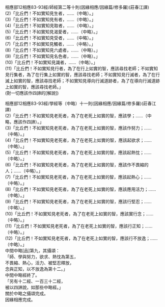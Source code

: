 相應部12相應83-93經/師經第二等十則(因緣相應/因緣篇/修多羅)(莊春江譯)  
(2)「比丘們！不如實知見生者，……（中略）。」  
(3)「比丘們！不如實知見有者，……（中略）。」  
(4)「比丘們！不如實知見取者，……（中略）。」  
(5)「比丘們！不如實知見渴愛者，……（中略）。」  
(6)「比丘們！不如實知見受者，……（中略）。」  
(7)「比丘們！不如實知見觸者，……（中略）。」  
(8)「比丘們！不如實知見六處者，……（中略）。」  
(9)「比丘們！不如實知見名色者，……（中略）。」  
(10)「比丘們！不如實知見識者，……（中略）。」  
(11)「比丘們！不如實知見行者，為了在行上如實的智，應該尋找老師；不如實知見行集者，為了在行集上如實的智，應該尋找老師；不如實知見行滅者，為了在行滅上如實的智，應該尋找老師；不如實知見導向行滅道跡者，為了在導向行滅道跡上如實的智，應該尋找老師。」  
(對一切應該作四諦的[解說])  
  
相應部12相應83-93經/學經等（中略）十一則(因緣相應/因緣篇/修多羅)(莊春江譯)  
(2)「比丘們！不如實知見老死者，為了在老死上如實的智，應該學；……（中略，應該作四諦）。」  
(3)「比丘們！不如實知見老死者，為了在老死上如實的智，應該作努力；……（中略）。」  
(4)「比丘們！不如實知見老死者，為了在老死上如實的智，應該起欲求；……（中略）。」  
(5)「比丘們！不如實知見老死者，為了在老死上如實的智，應該起熱忱；……（中略）。」  
(6)「比丘們！不如實知見老死者，為了在老死上如實的智，應該作不畏縮的人；……（中略）。」  
(7)「比丘們！不如實知見老死者，為了在老死上如實的智，應該起熱心；……（中略）。」  
(8)「比丘們！不如實知見老死者，為了在老死上如實的智，應該應用活力；……（中略）。」  
(9)「比丘們！不如實知見老死者，為了在老死上如實的智，應該行堅忍；……（中略）。」  
(10)「比丘們！不如實知見老死者，為了在老死上如實的智，應該實行念；……（中略）。」  
(11)「比丘們！不如實知見老死者，為了在老死上如實的智，應該行正知；……（中略）。」  
(12)「比丘們！不如實知見老死者，為了在老死上如實的智，應該行不放逸；……（中略）。」  
中間中略[品]第九，其攝頌：  
「師、學與努力，欲求、熱忱為第五，  
不畏縮、熱心，活力、被堅忍釋放，  
念與正知，以不放逸為第十二。」  
中間中略經終了。  
「另有十二經、一百三十二經，  
被以四諦說，如那些中略經。」  
關於中略之攝頌完成。  
因緣相應完成。  
  
  
